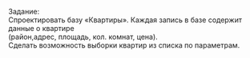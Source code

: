 Задание:<br>
Спроектировать базу «Квартиры». Каждая запись в базе содержит данные о квартире<br>
(район,адрес, площадь, кол. комнат, цена). <br>
Сделать возможность выборки квартир из списка по параметрам.